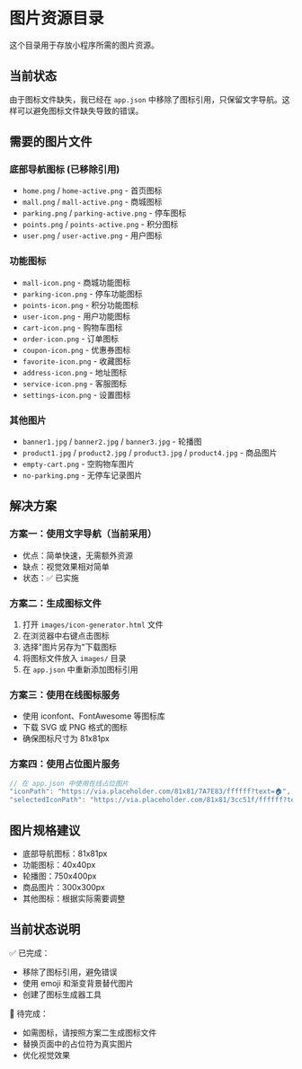 # 图片资源目录

这个目录用于存放小程序所需的图片资源。

## 当前状态

由于图标文件缺失，我已经在 `app.json` 中移除了图标引用，只保留文字导航。这样可以避免图标文件缺失导致的错误。

## 需要的图片文件

### 底部导航图标 (已移除引用)
- `home.png` / `home-active.png` - 首页图标
- `mall.png` / `mall-active.png` - 商城图标  
- `parking.png` / `parking-active.png` - 停车图标
- `points.png` / `points-active.png` - 积分图标
- `user.png` / `user-active.png` - 用户图标

### 功能图标
- `mall-icon.png` - 商城功能图标
- `parking-icon.png` - 停车功能图标
- `points-icon.png` - 积分功能图标
- `user-icon.png` - 用户功能图标
- `cart-icon.png` - 购物车图标
- `order-icon.png` - 订单图标
- `coupon-icon.png` - 优惠券图标
- `favorite-icon.png` - 收藏图标
- `address-icon.png` - 地址图标
- `service-icon.png` - 客服图标
- `settings-icon.png` - 设置图标

### 其他图片
- `banner1.jpg` / `banner2.jpg` / `banner3.jpg` - 轮播图
- `product1.jpg` / `product2.jpg` / `product3.jpg` / `product4.jpg` - 商品图片
- `empty-cart.png` - 空购物车图片
- `no-parking.png` - 无停车记录图片

## 解决方案

### 方案一：使用文字导航（当前采用）
- 优点：简单快速，无需额外资源
- 缺点：视觉效果相对简单
- 状态：✅ 已实施

### 方案二：生成图标文件
1. 打开 `images/icon-generator.html` 文件
2. 在浏览器中右键点击图标
3. 选择"图片另存为"下载图标
4. 将图标文件放入 `images/` 目录
5. 在 `app.json` 中重新添加图标引用

### 方案三：使用在线图标服务
- 使用 iconfont、FontAwesome 等图标库
- 下载 SVG 或 PNG 格式的图标
- 确保图标尺寸为 81x81px

### 方案四：使用占位图片服务
```javascript
// 在 app.json 中使用在线占位图片
"iconPath": "https://via.placeholder.com/81x81/7A7E83/ffffff?text=🏠",
"selectedIconPath": "https://via.placeholder.com/81x81/3cc51f/ffffff?text=🏠"
```

## 图片规格建议

- 底部导航图标：81x81px
- 功能图标：40x40px
- 轮播图：750x400px
- 商品图片：300x300px
- 其他图标：根据实际需要调整

## 当前状态说明

✅ 已完成：
- 移除了图标引用，避免错误
- 使用 emoji 和渐变背景替代图片
- 创建了图标生成器工具

🔄 待完成：
- 如需图标，请按照方案二生成图标文件
- 替换页面中的占位符为真实图片
- 优化视觉效果 